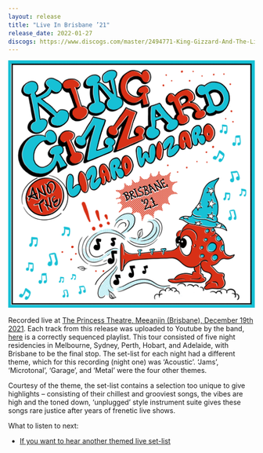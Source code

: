 ```yaml
---
layout: release
title: "Live In Brisbane ’21"
release_date: 2022-01-27
discogs: https://www.discogs.com/master/2494771-King-Gizzard-And-The-Lizard-Wizard-Live-In-Brisbane-21
---
```


![album cover for Live In Brisbane 2021](./cover.png)

Recorded live at [The Princess Theatre, Meeanjin (Brisbane), December 19th 2021](/setlists/2021/12/19/the-princess-theatre-brisbane-australia). Each track from this release was uploaded to Youtube by the band, [here](https://www.youtube.com/playlist?list=PLjcIIEsozEvCSBYMVnGZsEbm31JfsKc2r) is a correctly sequenced playlist. This tour consisted of five night residencies in Melbourne, Sydney, Perth, Hobart, and Adelaide, with Brisbane to be the final stop. The set-list for each night had a different theme, which for this recording (night one) was ‘Acoustic’. ‘Jams’, ‘Microtonal’, ‘Garage’, and ‘Metal’ were the four other themes.

Courtesy of the theme, the set-list contains a selection too unique to give highlights – consisting of their chillest and grooviest songs, the vibes are high and the toned down, ‘unplugged’ style instrument suite gives these songs rare justice after years of frenetic live shows.

What to listen to next:

*   [If you want to hear another themed live set-list](../live-in-melbourne-2021)
